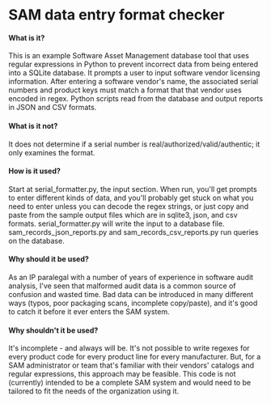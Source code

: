 # SAM data entry format checker

#### What is it?

This is an example Software Asset Management database tool that uses regular expressions in Python to prevent incorrect data from being entered into a SQLite database.
It prompts a user to input software vendor licensing information. 
After entering a software vendor's name, the associated serial numbers and product keys must match a format that that vendor uses encoded in regex.
Python scripts read from the database and output reports in JSON and CSV formats.

#### What is it not?

It does not determine if a serial number is real/authorized/valid/authentic; it only examines the format.

#### How is it used?

Start at serial_formatter.py, the input section. 
When run, you'll get prompts to enter different kinds of data, and you'll probably get stuck on what you need to enter unless you can decode the regex strings, or just copy and paste from the sample output files which are in sqlite3, json, and csv formats.
serial_formatter.py will write the input to a database file.
sam_records_json_reports.py and sam_records_csv_reports.py run queries on the database.

#### Why should it be used?

As an IP paralegal with a number of years of experience in software audit analysis, I've seen that malformed audit data is a common source of confusion and wasted time.
Bad data can be introduced in many different ways (typos, poor packaging scans, incomplete copy/paste), and it's good to catch it before it ever enters the SAM system.

#### Why shouldn't it be used?

It's incomplete - and always will be. 
It's not possible to write regexes for every product code for every product line for every manufacturer. 
But, for a SAM administrator or team that's familiar with their vendors' catalogs and regular expressions, this approach may be feasible.
This code is not (currently) intended to be a complete SAM system and would need to be tailored to fit the needs of the organization using it.
